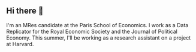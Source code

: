## Hi there 👋

I'm an MRes candidate at the Paris School of Economics. I work as a Data Replicator for the Royal Economic Society and the Journal of Political Economy. This summer, I'll be working as a research assistant on a project at Harvard.
